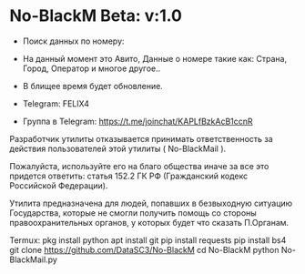 # No-BlackM Beta: v:1.0

- Поиск данных по номеру:
- На данный момент это Авито, Данные о номере такие как: Страна, Город, Оператор
и многое другое..

- В блищее время будет обновление.
- Telegram: FELIX4
- Группа в Telegram: https://t.me/joinchat/KAPLfBzkAcB1ccnR

Разработчик утилиты отказывается принимать 
ответственность за действия 
пользователей этой утилиты ( No-BlackMail ).

Пожалуйста, используйте его на благо общества 
иначе за все это придется ответить: статья 152.2 ГК РФ (Гражданский кодекс Российской Федерации).

Утилита предназначена для людей, попавших в безвыходную ситуацию 
Государства, которые не смогли получить
помощь со стороны правоохранительных органов, у которых будет что сказать П.Органам.       

Termux:
pkg install python
apt install git 
pip install requests
pip install bs4 
git clone https://github.com/DataSC3/No-BlackM
cd No-BlackM
python No-BlackMail.py
